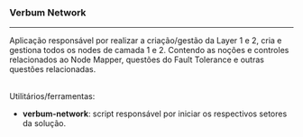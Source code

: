 ### <b>Verbum Network</b>

****

Aplicação responsável por realizar a criação/gestão da Layer 1 e 2, cria e gestiona todos os nodes de camada 1 e 2. Contendo as noções e controles relacionados ao Node Mapper, questões do Fault Tolerance e outras questões relacionadas.

<br>Utilitários/ferramentas:</b>

- <b>verbum-network</b>: script responsável por iniciar os respectivos setores da solução.


